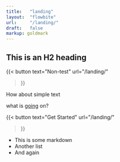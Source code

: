 ```yaml
---
title:   "landing"
layout:  "flowbite"
url:     "/landing/"
draft:   false
markup: goldmark
---
```


## This is an H2 heading

{{< button
    text="Non-test"
    url="/landing/"
>}}

How about simple text

what is [going]("https://rankutah.com") on?

{{< button
    text="Get Started"
    url="/landing/"
>}}

- This is some markdown
- Another list
- And again

